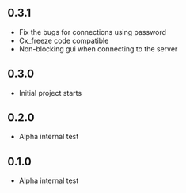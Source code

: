 ## 0.3.1
- Fix the bugs for connections using password
- Cx_freeze code compatible
- Non-blocking gui when connecting to the server

## 0.3.0
- Initial project starts

## 0.2.0
- Alpha internal test

## 0.1.0
- Alpha internal test
